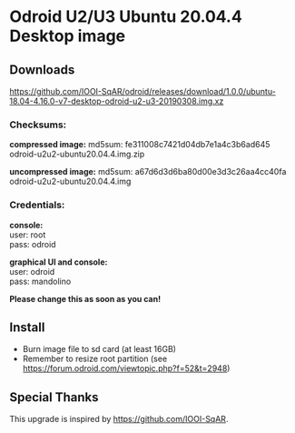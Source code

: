 # Odroid U2/U3 Ubuntu 20.04.4 Desktop image

## Downloads
<https://github.com/IOOI-SqAR/odroid/releases/download/1.0.0/ubuntu-18.04-4.16.0-v7-desktop-odroid-u2-u3-20190308.img.xz>

### Checksums:
**compressed image:**
md5sum: fe311008c7421d04db7e1a4c3b6ad645 odroid-u2u2-ubuntu20.04.4.img.zip

**uncompressed image:**
md5sum: a67d6d3d6ba80d00e3d3c26aa4cc40fa odroid-u2u2-ubuntu20.04.4.img

### Credentials:

**console:**  
user: root  
pass: odroid

**graphical UI and console:**  
user: odroid  
pass: mandolino

**Please change this as soon as you can!**

## Install
- Burn image file to sd card (at least 16GB)
- Remember to resize root partition (see https://forum.odroid.com/viewtopic.php?f=52&t=2948)

## Special Thanks
This upgrade is inspired by https://github.com/IOOI-SqAR.


